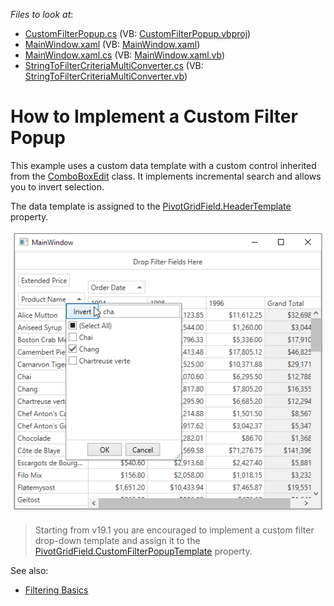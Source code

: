 <!-- default file list -->
*Files to look at*:

* [CustomFilterPopup.cs](./CS/CustomFilterPopup/CustomFilterPopup.cs) (VB: [CustomFilterPopup.vbproj](./VB/CustomFilterPopup/CustomFilterPopup.vbproj))
* [MainWindow.xaml](./CS/CustomFilterPopup/MainWindow.xaml) (VB: [MainWindow.xaml](./VB/CustomFilterPopup/MainWindow.xaml))
* [MainWindow.xaml.cs](./CS/CustomFilterPopup/MainWindow.xaml.cs) (VB: [MainWindow.xaml.vb](./VB/CustomFilterPopup/MainWindow.xaml.vb))
* [StringToFilterCriteriaMultiConverter.cs](./CS/CustomFilterPopup/StringToFilterCriteriaMultiConverter.cs) (VB: [StringToFilterCriteriaMultiConverter.vb](./VB/CustomFilterPopup/StringToFilterCriteriaMultiConverter.vb))
<!-- default file list end -->
# How to Implement a Custom Filter Popup

This example uses a custom data template with a custom control inherited from the [ComboBoxEdit](https://docs.devexpress.com/WPF/DevExpress.Xpf.Editors.ComboBoxEdit) class. It implements incremental search and allows you to invert selection.
 
The data template is assigned to the [PivotGridField.HeaderTemplate](https://docs.devexpress.com/WPF/DevExpress.Xpf.PivotGrid.PivotGridField.HeaderTemplate) property.

![screenshot](./images/screenshot.png)

> Starting from v19.1 you are encouraged to implement a custom filter drop-down template and assign it to the [PivotGridField.CustomFilterPopupTemplate](https://docs.devexpress.com/WPF/DevExpress.Xpf.PivotGrid.PivotGridField.CustomFilterPopupTemplate) property.

See also:

* [Filtering Basics](https://docs.devexpress.com/WPF/8010)
